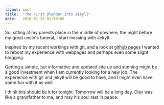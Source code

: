 ```yaml
---
layout: post
title:  "The First Blunder into Jekyll"
date:   2016-01-26 01:50:00
---
```

So, sitting at my parents place in the middle of nowhere, the night before my great uncle's funeral, I start messing with Jekyll.

Inspired by my recent workings with git, and a look at [github pages][gh-pages] I wanted to reboot my experience with webpages and perhaps even some slight blogging.

Getting a simple, but informative and updated site up and sunning might be a good investment when I am currently looking for a new job. The experience with git and jekyll will be good to have, and I might even have some fun with it as well.

I think this should be it for tonight. Tomorrow will be a long day. [Olav][olav] was like a grandfather to me, and may his soul rest in peace.

[gh-pages]:	http://pages.github.com
[olav]:		http://i.imgur.com/LknB7AB.jpg
